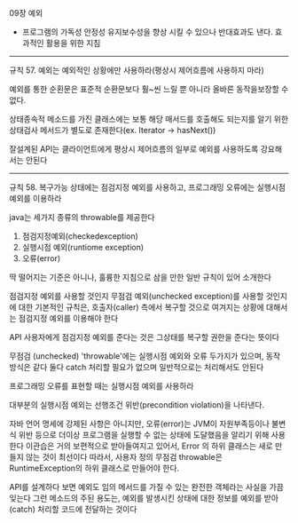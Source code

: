 
09장 예외
- 프로그램의 가독성 안정성 유지보수성을 향상 시킬 수 있으나 반대효과도 낸다.
효과적인 활용을 위한 지침

------------------------------------------------------------------------

규칙 57. 예외는 예외적인 상황에만 사용하라(평상시 제어흐름에 사용하지 마라)

예외를 통한 순횐문은 표준적 순환문보다 훨~씬 느릴 뿐 아니라 올바른 동작을보장할 수 없다.


상태종속적 메소드를 가진 클래스에는 보통 해당 매서드를 호출해도 되는지를 알기 위한
상태검사 메서드가 별도로 존재한다(ex. Iterator -> hasNext())

잘설계된 API는 클라이언트에게 평상시 제어흐름의 일부로 예외를 사용하도록 강요해서는 안된다




------------------------------------------------------------------------

규칙 58. 복구가능 상태에는 점검지정 예외를 사용하고, 프로그래밍 오류에는 실행시점 예외를 이용하라
 
java는 세가지 종류의 throwable를 제공한다
1. 점검지정예외(checkedexception)
2. 실행시점 예외(runtiome exception)
3. 오류(error)

딱 떨어지는 기준은 아니나, 훌륭한 지침으로 삼을 만한 일반 규칙이 있어 소개한다

점검지정 예외를 사용할 것인지 무점검 예외(unchecked exception)를 사용할 것인지에 대한 기본적인 규칙은,
호출자(caller) 측에서 복구할 것으로 여겨지는 상황에 대해서는 점검지정 예외를 이용해야 한다

API 사용자에게 점검지정 예외를 준다는 것은 그상태를 복구할 권한을 준다는 뜻이다

무점검 (unchecked) 'throwable'에는 실행시점 예외와 오류 두가지가 있으며, 동작 방식은 같다
둘다 catch 처리할 필요가 없으며 일반적으로는 처리해서도 안된다

프로그래밍 오류를 표현할 때는 실행시점 예외를 사용하라

대부분의 실행시점 예외는 선행조건 위반(precondition violation)을 나타낸다.

자바 언어 명세에 강제된 사항은 아니지만, 오류(error)는  JVM이 자원부족등이나 불변식 위반 등으로
더이상 프로그램을 실행할 수 없는 상태에 도달했음을 알리기 위해 사용한다
이관습은 거의 보편적으로 받아들여지고 있어서, Error 의 하위 클래스는 새로 만들지 않는 것이 최선이다
따라서, 사용자 정의 무점검 throwable은 RuntimeException의 하위 클래스로 만들어야 한다.

API를 설계하다 보면 예외도 임의 메서드를 가질 수 있는 완전한 객체라는 사실을 가끔 잊는다
그런 메소드의 주된 용도는, 예외를 발생시킨 상태에 대한 정보를 예외를 받아(catch) 처리할 코드에 전달하는 것이다
